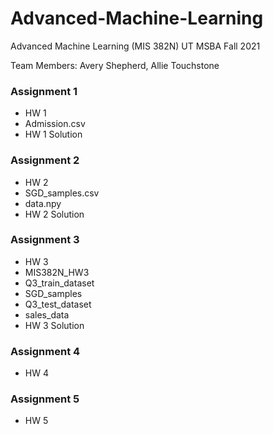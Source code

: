 # Advanced-Machine-Learning
Advanced Machine Learning (MIS 382N) UT MSBA Fall 2021

Team Members: Avery Shepherd, Allie Touchstone
### Assignment 1
* HW 1 
* Admission.csv
* HW 1 Solution

### Assignment 2
* HW 2
* SGD_samples.csv
* data.npy
* HW 2 Solution 

### Assignment 3
* HW 3
* MIS382N_HW3
* Q3_train_dataset
* SGD_samples
* Q3_test_dataset
* sales_data
* HW 3 Solution

### Assignment 4
* HW 4

### Assignment 5
* HW 5
